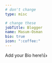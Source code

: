 ```yaml
---
# don't change
type: misc

# change these
jobTitle: Blogger
name: Masum-Osman
bio: true
icon: ":coffee:"
---
```


Add your Bio here!:+1: